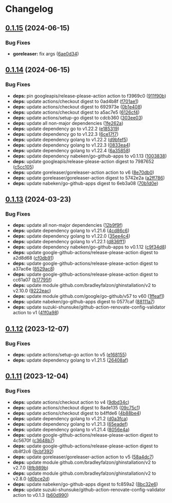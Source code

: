 # Changelog

## [0.1.15](https://github.com/nabeken/go-github-apps/compare/v0.1.14...v0.1.15) (2024-06-15)


### Bug Fixes

* **goreleaser:** fix args ([6ae0d34](https://github.com/nabeken/go-github-apps/commit/6ae0d3437ca6035f615598b269b11d0ff05f328b))

## [0.1.14](https://github.com/nabeken/go-github-apps/compare/v0.1.13...v0.1.14) (2024-06-15)


### Bug Fixes

* **deps:** pin googleapis/release-please-action action to f3969c0 ([911f90b](https://github.com/nabeken/go-github-apps/commit/911f90beb74aa2f587ec37f9573af2316bfdd953))
* **deps:** update actions/checkout digest to 0ad4b8f ([f701ae1](https://github.com/nabeken/go-github-apps/commit/f701ae1e434b7fdb335e71ae03715a29ea4966a4))
* **deps:** update actions/checkout digest to 692973e ([0b1e408](https://github.com/nabeken/go-github-apps/commit/0b1e4080a439502a756dd516d43b54109145d58c))
* **deps:** update actions/checkout digest to a5ac7e5 ([6126cf4](https://github.com/nabeken/go-github-apps/commit/6126cf471a4fa0cb2b1ce4225233f9e95606dc26))
* **deps:** update actions/setup-go digest to cdcb360 ([303ee03](https://github.com/nabeken/go-github-apps/commit/303ee037cf1ca2835a291f4486937767f5ee9dde))
* **deps:** update all non-major dependencies ([1fe262a](https://github.com/nabeken/go-github-apps/commit/1fe262aaded4b6aa7f95480fc90d507ce8446ac0))
* **deps:** update dependency go to v1.22.2 ([e185319](https://github.com/nabeken/go-github-apps/commit/e1853199a3f5a17fc4c425a63e463f29db25d92c))
* **deps:** update dependency go to v1.22.3 ([6ce17f7](https://github.com/nabeken/go-github-apps/commit/6ce17f7cf2033f182dc872e47cf2a1d61393501d))
* **deps:** update dependency golang to v1.22.2 ([d9bfef5](https://github.com/nabeken/go-github-apps/commit/d9bfef519ae570ae143cb8d04107c409564a73db))
* **deps:** update dependency golang to v1.22.3 ([0833ea4](https://github.com/nabeken/go-github-apps/commit/0833ea4938d1c579760287959ee6f2eda0cbb231))
* **deps:** update dependency golang to v1.22.4 ([6a35858](https://github.com/nabeken/go-github-apps/commit/6a35858be1863eeeb1a2f8956151234b38ca5e25))
* **deps:** update dependency nabeken/go-github-apps to v0.1.13 ([1003838](https://github.com/nabeken/go-github-apps/commit/100383811c7362e17ab90bb9d3d5b56d1aee07e6))
* **deps:** update googleapis/release-please-action digest to 7987652 ([c5cc105](https://github.com/nabeken/go-github-apps/commit/c5cc105aa47e8e49c5aad5175854583ce138d7b4))
* **deps:** update goreleaser/goreleaser-action action to v6 ([8e70db0](https://github.com/nabeken/go-github-apps/commit/8e70db02ba1cbd766f7e63a78d92892ecefc5fa7))
* **deps:** update goreleaser/goreleaser-action digest to 5742e2a ([a2ff786](https://github.com/nabeken/go-github-apps/commit/a2ff78633fcad0a99764de504ef62c2162bae935))
* **deps:** update nabeken/go-github-apps digest to 6eb3a08 ([70b1d0e](https://github.com/nabeken/go-github-apps/commit/70b1d0e49e1816893beaca2cd9d31451d7be9701))

## [0.1.13](https://github.com/nabeken/go-github-apps/compare/v0.1.12...v0.1.13) (2024-03-23)


### Bug Fixes

* **deps:** update all non-major dependencies ([12b9f9f](https://github.com/nabeken/go-github-apps/commit/12b9f9fa3138458a25b5995db56eb104030dca85))
* **deps:** update dependency golang to v1.21.6 ([4cd86c6](https://github.com/nabeken/go-github-apps/commit/4cd86c6ec61ce9dcc3579e8ca9d6a29713cda1a1))
* **deps:** update dependency golang to v1.22.0 ([35ee4c4](https://github.com/nabeken/go-github-apps/commit/35ee4c430351017f3a8e720a659ff4c7e89e554a))
* **deps:** update dependency golang to v1.22.1 ([d836ff1](https://github.com/nabeken/go-github-apps/commit/d836ff14958a85a81f3cce34d442dfd6a5377d6e))
* **deps:** update dependency nabeken/go-github-apps to v0.1.12 ([c9f34d8](https://github.com/nabeken/go-github-apps/commit/c9f34d845ebe2c96ab64ed90642d3de792e3c0fd))
* **deps:** update google-github-actions/release-please-action digest to a2d8d68 ([cf0db91](https://github.com/nabeken/go-github-apps/commit/cf0db91e8634919b9a1de6bea625071c042dd95d))
* **deps:** update google-github-actions/release-please-action digest to a37ac6e ([8529ac8](https://github.com/nabeken/go-github-apps/commit/8529ac8275ae94fec38fac56cf6042479bdd6147))
* **deps:** update google-github-actions/release-please-action digest to cc61a07 ([b17795f](https://github.com/nabeken/go-github-apps/commit/b17795f61bd893d4417665458b673247e91a1617))
* **deps:** update module github.com/bradleyfalzon/ghinstallation/v2 to v2.10.0 ([9222eac](https://github.com/nabeken/go-github-apps/commit/9222eac35724021ad5058a3d3af9e55fe8e7fea9))
* **deps:** update module github.com/google/go-github/v57 to v60 ([1ffeaf1](https://github.com/nabeken/go-github-apps/commit/1ffeaf1add7be3ed9886575f61dc2622abfd3ae4))
* **deps:** update nabeken/go-github-apps digest to 0577caf ([88111a7](https://github.com/nabeken/go-github-apps/commit/88111a70bd8fc5c51ebcc35bf05d3e69f31ceb6d))
* **deps:** update suzuki-shunsuke/github-action-renovate-config-validator action to v1 ([41f0a98](https://github.com/nabeken/go-github-apps/commit/41f0a9806132def4ec3b25c4b86af2ef16129130))

## [0.1.12](https://github.com/nabeken/go-github-apps/compare/v0.1.11...v0.1.12) (2023-12-07)


### Bug Fixes

* **deps:** update actions/setup-go action to v5 ([e168155](https://github.com/nabeken/go-github-apps/commit/e168155e0264153c26bc852adad2da0c79bb1ba2))
* **deps:** update dependency golang to v1.21.5 ([26408af](https://github.com/nabeken/go-github-apps/commit/26408af40383d52c763d40d97e1e6827e5720bb6))

## [0.1.11](https://github.com/nabeken/go-github-apps/compare/v0.1.10...v0.1.11) (2023-12-04)


### Bug Fixes

* **deps:** update actions/checkout action to v4 ([9dbd34c](https://github.com/nabeken/go-github-apps/commit/9dbd34c0cfa0d0a2665d845e82aea9a2726af48b))
* **deps:** update actions/checkout digest to 8ade135 ([09c75c1](https://github.com/nabeken/go-github-apps/commit/09c75c19e0fddfe125eb285168b1c36452011007))
* **deps:** update actions/checkout digest to b4ffde6 ([4b88be4](https://github.com/nabeken/go-github-apps/commit/4b88be4bab3989caa89ec61bedd1918788866eb9))
* **deps:** update dependency golang to v1.21.2 ([d0a3fca](https://github.com/nabeken/go-github-apps/commit/d0a3fcaf67ccfe64f03956c8514d54d12097bf8e))
* **deps:** update dependency golang to v1.21.3 ([65eadef](https://github.com/nabeken/go-github-apps/commit/65eadef0172cbe47c9b555ac5fdbe0c27bcd9ce5))
* **deps:** update dependency golang to v1.21.4 ([8056e4a](https://github.com/nabeken/go-github-apps/commit/8056e4a3836dd7afd7a5684ca2f8932d28fe2cbf))
* **deps:** update google-github-actions/release-please-action digest to 4c5670f ([c3648b7](https://github.com/nabeken/go-github-apps/commit/c3648b702c4bd60cccccf6f3fa54abd62b0d8667))
* **deps:** update google-github-actions/release-please-action digest to db8f2c6 ([9cbf392](https://github.com/nabeken/go-github-apps/commit/9cbf3923cbab1fc02f7bc47f350ac44a68e26a9e))
* **deps:** update goreleaser/goreleaser-action action to v5 ([58a4dc7](https://github.com/nabeken/go-github-apps/commit/58a4dc76fce0ce333e7842987d11816bb471b83e))
* **deps:** update module github.com/bradleyfalzon/ghinstallation/v2 to v2.7.0 ([8fb989b](https://github.com/nabeken/go-github-apps/commit/8fb989bc4052e5f314ffd9164b5894736ac382c3))
* **deps:** update module github.com/bradleyfalzon/ghinstallation/v2 to v2.8.0 ([d0bce2d](https://github.com/nabeken/go-github-apps/commit/d0bce2dc12e7f6892b27754298fc795010b7292e))
* **deps:** update nabeken/go-github-apps digest to fc859a2 ([8bc32e6](https://github.com/nabeken/go-github-apps/commit/8bc32e672a30dc31668c5ff015624ac696d947ba))
* **deps:** update suzuki-shunsuke/github-action-renovate-config-validator action to v0.1.3 ([b60d990](https://github.com/nabeken/go-github-apps/commit/b60d9907bce0badbf5f4314d3b00b188a1f7507b))
